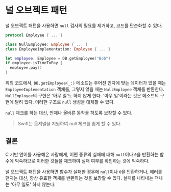 # 널 오브젝트 패턴

널 오브젝트 패턴을 사용하면 `null` 검사의 필요를 제거하고, 코드를 단순화할 수 있다.

```swift
protocol Employee { ... }

class NullEmployee: Employee { ... }
class EmployeeImplementation: Employee { ... }
```

```swift
let employee: Employee = DB.getEmployee("Bob")
if employee.isTimeToPay {
  employee.pay()
}
```

위의 코드에서, `DB.getEmployee(_:)` 메소드는 주어진 인자에 맞는 데이터가 있을 때는 `EmployeeImplementation` 객체를, 그렇지 않을 때는 `NullEmployee` 객체를 반환한다. `NullEmployee`의 구현은 '아무 일'도 하지 않게 한다. '아무 일'이라는 것은 메소드의 구현에 달려 있다. 이러한 구조로 `null` 생성을 대체할 수 있다.

`null` 체크를 하는 대신, 언제나 올바른 동작을 하도록 보장할 수 있다.

> Swift는 옵셔널을 지원하여 null 체크를 쉽게 할 수 있다.

## 결론

C 기반 언어를 사용해온 사람에게, 어떤 종류의 실패에 대해 `null`이나 `0`을 반환하는 함수에 익숙하므로 이러한 것들을 체크하여 실패 여부를 확인하는 것에 익숙하다.

널 오브젝트 패턴을 사용하면 함수가 실패한 경우에  `null`이나 `0`을 반환하거나, 에러를 던지는 대신, 항상 유효한 객체를 반환하는 것을 보장할 수 있다. 실패를 나타내는 객체는 '아무 일도' 하지 않는다.

